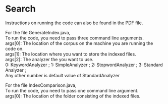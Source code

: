 # Search

Instructions on running the code can also be found in the PDF file.  
  
For the file GenerateIndex.java,  
To run the code, you need to pass three command line arguments.  
args[0]: The location of the corpus on the machine you are running the code on.  
args[1]: The location where you want to store the indexed files.  
args[2]: The analyzer the you want to use.  
0: KeywordAnalyzer ; 1: SimpleAnalyzer ; 2: StopwordAnalyzer ; 3: Standard Analyzer ;  
Any other number is default value of StandardAnalyzer  
  
  
For the file IndexComparison.java,  
To run the code, you need to pass one command line argument.   
args[0]: The location of the folder consisting of the indexed files.  
